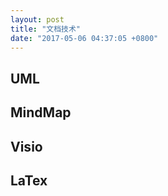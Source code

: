 ```yaml
---
layout: post
title: "文档技术"
date: "2017-05-06 04:37:05 +0800"
---
```


## UML

## MindMap

## Visio

## LaTex
